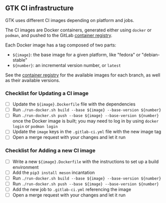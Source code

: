 ## GTK CI infrastructure

GTK uses different CI images depending on platform and jobs.

The CI images are Docker containers, generated either using `docker` or
`podman`, and pushed to the GitLab [container registry][registry].

Each Docker image has a tag composed of two parts:

 - `${image}`: the base image for a given platform, like "fedora" or
   "debian-stable"
 - `${number}`: an incremental version number, or `latest`

See the [container registry][registry] for the available images for each
branch, as well as their available versions.

### Checklist for Updating a CI image

 - [ ] Update the `${image}.Dockerfile` file with the dependencies
 - [ ] Run `./run-docker.sh build --base ${image} --base-version ${number}`
 - [ ] Run `./run-docker.sh push --base ${image} --base-version ${number}`
   once the Docker image is built; you may need to log in by using
   `docker login` or `podman login`
 - [ ] Update the `image` keys in the `.gitlab-ci.yml` file with the new
   image tag
 - [ ] Open a merge request with your changes and let it run

### Checklist for Adding a new CI image

 - [ ] Write a new `${image}.Dockerfile` with the instructions to set up
   a build environment
 - [ ] Add the `pip3 install meson` incantation
 - [ ] Run `./run-docker.sh build --base ${image} --base-version ${number}`
 - [ ] Run `./run-docker.sh push --base ${image} --base-version ${number}`
 - [ ] Add the new job to `.gitlab-ci.yml` referencing the image
 - [ ] Open a merge request with your changes and let it run

[registry]: https://gitlab.gnome.org/GNOME/gtk/container_registry
